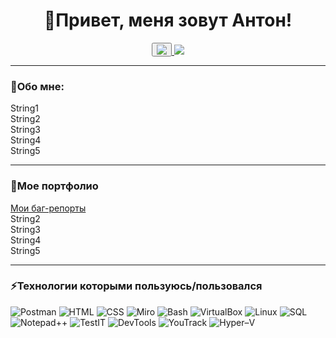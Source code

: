 <div id="header" align="center">
<h1>👋Привет, меня зовут Антон!</h1>
</div> 

<div align="center">

<a href="https://t.me/Podval5575">
<button><img src="https://img.shields.io/badge/Telegram-2CA5E0?style=for-the-badge&logo=telegram&logoColor=white"></button>
</a>

<a href="mailto:antonborodin395@gmail.com">
<img src="https://img.shields.io/badge/Gmail-D14836?style=for-the-badge&logo=gmail&logoColor=white">
</a>

</div>

<hr size="10">

<div id="About me">
<h3>🧐Обо мне:</h3>
<p>String1<br>
String2<br>
String3<br>
String4<br>
String5</p>
</div>

<hr size="10">

<div id="examples">
<h3>💼Мое портфолио</h3>
<p> <a href="https://github.com/Antonborqa/Bug-reports">Мои баг-репорты</a> <br>
String2<br>
String3<br>
String4<br>
String5</p>
</div>

<hr size="10">

<div id="techstack">
<h3>⚡Технологии которыми пользуюсь/пользовался</h3>
<img src="https://img.shields.io/badge/Postman-FF6C37?style=for-the-badge" title="Postman">
<img src="https://img.shields.io/badge/HTML-239120?style=for-the-badge" title="HTML">
<img src="https://img.shields.io/badge/CSS-239120?&style=for-the-badge" title="CSS">
<img src="https://img.shields.io/badge/Miro-050038?style=for-the-badge" title="Miro">
<img src="https://img.shields.io/badge/GNU%20Bash-4EAA25?style=for-the-badge" title="Bash">
<img src="https://img.shields.io/badge/VirtualBox-183A61?style=for-the-badge" title="VirtualBox">
<img src="https://img.shields.io/badge/Linux-FCC624?style=for-the-badge&logoColor=black" title="Linux">
<img src="https://img.shields.io/badge/SQL-005C84?style=for-the-badge&logoColor=white" title="SQL">
<img src="https://img.shields.io/badge/Notepad++-90E59A.svg?style=for-the-badge&%2B%2B&logoColor=black" title="Notepad++">
<img src="https://img.shields.io/badge/TestIT-3875C5.svg?style=for-the-badge&%2B%2B&logoColor=black"title="TestIT">
<img src="https://img.shields.io/badge/DevTools-4383f2.svg?style=for-the-badge&%2B%2B&logoColor=black"title="DevTools">
<img src="https://img.shields.io/badge/YouTrack-7c2991.svg?style=for-the-badge&%2B%2B&logoColor=black"title="YouTrack">
<img src="https://img.shields.io/badge/Hyper&ndash;V-408bdf.svg?style=for-the-badge&%2B%2B&logoColor=black"title="Hyper&ndash;V">
</div>